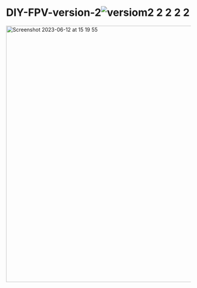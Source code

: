 # DIY-FPV-version-2![versiom2 2 2 2 2](https://github.com/andridge/DIY-FPV-version-2/assets/46260701/acca8422-1b80-473a-a732-eab251eff614)
<img width="698" alt="Screenshot 2023-06-12 at 15 19 55" src="https://github.com/andridge/DIY-DRONE-FLIGHT-CONTROLLER-CHASIS/assets/46260701/0e93afcf-85bd-449c-b88b-1b31d53f2c7b">
